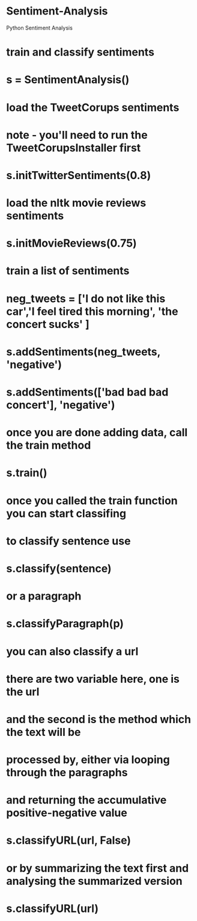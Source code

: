 Sentiment-Analysis
==================

Python Sentiment Analysis

# train and classify sentiments
# s = SentimentAnalysis()

# load the TweetCorups sentiments
# note - you'll need to run the TweetCorupsInstaller first
# s.initTwitterSentiments(0.8)

# load the nltk movie reviews sentiments
# s.initMovieReviews(0.75)

# train a list of sentiments
# neg_tweets = ['I do not like this car','I feel tired this morning', 'the concert sucks' ]
# s.addSentiments(neg_tweets, 'negative')
# s.addSentiments(['bad bad bad concert'], 'negative')

# once you are done adding data, call the train method
# s.train()

# once you called the train function you can start classifing
# to classify sentence use
# s.classify(sentence)

# or a paragraph
# s.classifyParagraph(p)

# you can also classify a url
# there are two variable here, one is the url
# and the second is the method which the text will be 
# processed by, either via looping through the paragraphs
# and returning the accumulative positive-negative value
# s.classifyURL(url, False)
# or by summarizing the text first and analysing the summarized version
# s.classifyURL(url)
